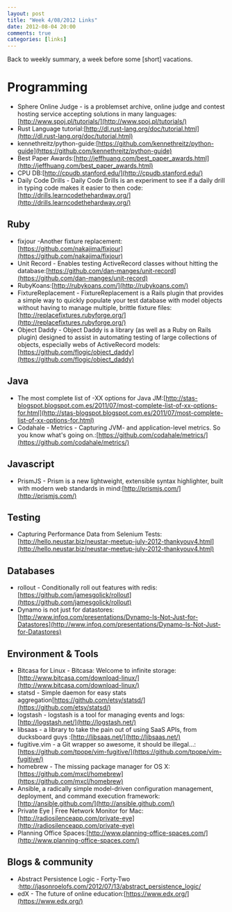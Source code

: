 ```yaml
---
layout: post
title: "Week 4/08/2012 Links"
date: 2012-08-04 20:00
comments: true
categories: [links] 
---
```


Back to weekly summary, a week before some [short] vacations.

Programming
===========
- Sphere Online Judge - is a problemset archive, online judge and contest hosting service accepting solutions in many languages:[http://www.spoj.pl/tutorials/](http://www.spoj.pl/tutorials/)
- Rust Language tutorial:[http://dl.rust-lang.org/doc/tutorial.html](http://dl.rust-lang.org/doc/tutorial.html)
- kennethreitz/python-guide:[https://github.com/kennethreitz/python-guide](https://github.com/kennethreitz/python-guide) 
- Best Paper Awards:[http://jeffhuang.com/best_paper_awards.html](http://jeffhuang.com/best_paper_awards.html)
- CPU DB:[http://cpudb.stanford.edu/](http://cpudb.stanford.edu/)
- Daily Code Drills - Daily Code Drills is an experiment to see if a daily drill in typing code makes it easier to then code:[http://drills.learncodethehardway.org/](http://drills.learncodethehardway.org/)

Ruby
----
- fixjour -Another fixture replacement:[https://github.com/nakajima/fixjour](https://github.com/nakajima/fixjour)
- Unit Record - Enables testing ActiveRecord classes without hitting the database:[https://github.com/dan-manges/unit-record](https://github.com/dan-manges/unit-record)
- RubyKoans:[http://rubykoans.com/](http://rubykoans.com/) 
- FixtureReplacement - FixtureReplacement is a Rails plugin that provides a simple way to quickly populate your test database with model objects without having to manage multiple, brittle fixture files:[http://replacefixtures.rubyforge.org/](http://replacefixtures.rubyforge.org/)
- Object Daddy - Object Daddy is a library (as well as a Ruby on Rails plugin) designed to assist in automating testing of large collections of objects, especially webs of ActiveRecord models:[https://github.com/flogic/object_daddy](https://github.com/flogic/object_daddy)

Java
----
- The most complete list of -XX options for Java JM:[http://stas-blogspot.blogspot.com.es/2011/07/most-complete-list-of-xx-options-for.html](http://stas-blogspot.blogspot.com.es/2011/07/most-complete-list-of-xx-options-for.html)
- Codahale - Metrics - Capturing JVM- and application-level metrics. So you know what's going on.:[https://github.com/codahale/metrics/](https://github.com/codahale/metrics/)

Javascript
----------
- PrismJS - Prism is a new lightweight, extensible syntax highlighter, built with modern web standards in mind:[http://prismjs.com/](http://prismjs.com/)

Testing
-------
- Capturing Performance Data from Selenium Tests:[http://hello.neustar.biz/neustar-meetup-july-2012-thankyouv4.html](http://hello.neustar.biz/neustar-meetup-july-2012-thankyouv4.html)

Databases
---------
- rollout - Conditionally roll out features with redis:[https://github.com/jamesgolick/rollout](https://github.com/jamesgolick/rollout)
- Dynamo is not just for datastores:[http://www.infoq.com/presentations/Dynamo-Is-Not-Just-for-Datastores](http://www.infoq.com/presentations/Dynamo-Is-Not-Just-for-Datastores)

Environment & Tools
-------------------
- Bitcasa for Linux - Bitcasa: Welcome to infinite storage:[http://www.bitcasa.com/download-linux/](http://www.bitcasa.com/download-linux/) 
- statsd - Simple daemon for easy stats aggregation[https://github.com/etsy/statsd/](https://github.com/etsy/statsd/)
- logstash - logstash is a tool for managing events and logs:[http://logstash.net/](http://logstash.net/)
- libsaas - a library to take the pain out of using SaaS APIs, from ducksboard guys :[http://libsaas.net/](http://libsaas.net/)
- fugitive.vim -  a Git wrapper so awesome, it should be illegal...:[https://github.com/tpope/vim-fugitive/](https://github.com/tpope/vim-fugitive/)
- homebrew - The missing package manager for OS X:[https://github.com/mxcl/homebrew](https://github.com/mxcl/homebrew)
- Ansible, a radically simple model-driven configuration management, deployment, and command execution framework:[http://ansible.github.com/](http://ansible.github.com/)
- Private Eye | Free Network Monitor for Mac:[http://radiosilenceapp.com/private-eye](http://radiosilenceapp.com/private-eye) 
- Planning Office Spaces:[http://www.planning-office-spaces.com/](http://www.planning-office-spaces.com/) 

Blogs & community
-----------------
- Abstract Persistence Logic - Forty-Two :[]()http://jasonroelofs.com/2012/07/13/abstract_persistence_logic/
- edX - The future of online education:[https://www.edx.org/](https://www.edx.org/)
